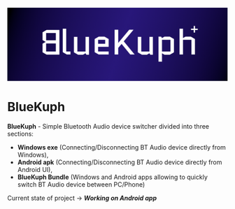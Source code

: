 ![BlueKuph banner](BKGraphic.png)

# BlueKuph
**BlueKuph** - Simple Bluetooth Audio device switcher divided into three sections:
- **Windows exe** (Connecting/Disconnecting BT Audio device directly from Windows),
- **Android apk** (Connecting/Disconnecting BT Audio device directly from Android UI),
- **BlueKuph Bundle** (Windows and Android apps allowing to quickly switch BT Audio device between PC/Phone)

Current state of project -> ***Working on Android app***
